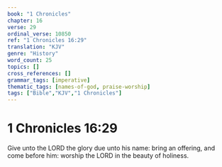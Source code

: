 ```yaml
---
book: "1 Chronicles"
chapter: 16
verse: 29
ordinal_verse: 10850
ref: "1 Chronicles 16:29"
translation: "KJV"
genre: "History"
word_count: 25
topics: []
cross_references: []
grammar_tags: [imperative]
thematic_tags: [names-of-god, praise-worship]
tags: ["Bible","KJV","1 Chronicles"]
---
```


# 1 Chronicles 16:29

Give unto the LORD the glory due unto his name: bring an offering, and come before him: worship the LORD in the beauty of holiness.
